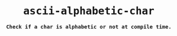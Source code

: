 <div align="center">
<samp>

# ascii-alphabetic-char

**Check if a char is alphabetic or not at compile time.**

</samp>
</div>
